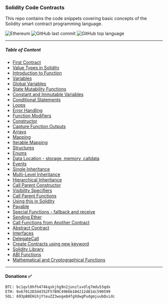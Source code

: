 ### Solidity Code Contracts

This repo contains the code snippets covering basic concepts of the Solidity smart contract programming language.

![Ethereum](https://img.shields.io/badge/Ethereum-3C3C3D?style=for-the-badge&logo=Ethereum&logoColor=white)  ![GitHub last commit](https://img.shields.io/github/last-commit/iSumitBanik/solidity-code-contracts?style=flat-square) ![GitHub top language](https://img.shields.io/github/languages/top/isumitbanik/solidity-code-contracts?style=flat-square)

---

##### Table of Content

- [First Contract](./01_FirstContract.sol)
- [Value Types in Solidity](./02_ValueTypes.sol)
- [Introduction to Function](./03_FunctionsIntro.sol)
- [Variables](./04_Variables.sol)
- [Global Variables](./05_GlobalVariables.sol)
- [State Mutability Functions](./06_StateMutabilityFunctions.sol)
- [Constant and Immutable Variables](./07_ConstantAndImmutableVariables.sol)
- [Conditional Statements](./08_Conditions.sol)
- [Loops](./09_Loops.sol)
- [Error Handling](./10_ErrorHandling.sol)
- [Function Modifiers](./11_FunctionModifiers.sol)
- [Constructor](./12_Constructor.sol)
- [Capture Function Outputs](./13_CaptureFunctionOutputs.sol)
- [Arrays](./14_Arrays.sol)
- [Mapping](./15_Mapping.sol)
- [Iterable Mapping](./16_IterableMapping.sol)
- [Structures](./17_Structures.sol)
- [Enums](./18_Enums.sol)
- [Data Location - storage, memory, calldata](./19_DataLocation.sol)
- [Events](./20_Events.sol)
- [Single Inheritance](./21_SingleInheritance.sol)
- [Multi-Level Inheritance](./22_MultiLevelInheritance.sol)
- [Hierarchical Inheritance](./23_HierarchicalInheritance.sol)
- [Call Parent Constructor](./25_CallParentConstructor.sol)
- [Visibility Specifiers](./26_VisibilitySpecifiers.sol)
- [Call Parent Functions](./27_CallParentFunction.sol)
- [Using this in Solidity](./28_ThisKeyword.sol)
- [Payable](./29_Payable.sol)
- [Special Functions - fallback and receive](./30_SpecialFunctions.sol)
- [Sending Ether](./31_SendEther.sol)
- [Call Functions from Another Contract](./32_CallFunctionFromAnotherContract.sol)
- [Abstract Contract](./33_AbstractContract.sol)
- [Interfaces](./34_Interfaces.sol)
- [DelegateCall](./35_DelegateCall.sol)
- [Create Contracts using new keyword](./36_CreateContracts.sol)
- [Solidity Library](./37_Library.sol)
- [ABI Functions](./38_ABIFunctions.sol)
- [Mathematical and Cryptographical Functions](./39_MathandCryptoFunctions.sol)

---
#### Donations ✅
```txt
BTC: bc1qvl0hfh474kqskjhg9n2junzlsvdlq7mdu53qdx
ETH: 0x67012D3d4352F57B9C4966b104212d81dc590599
SOL: 693pB8EHihjYteuZZ3wogeQ4fgXdwgPudgmjuubQvidc
```